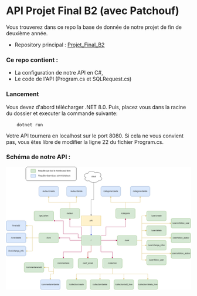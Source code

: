 ﻿# API Projet Final B2 (avec Patchouf)

Vous trouverez dans ce repo la base de donnée de notre projet de fin de deuxième année.

- Repository principal : [Projet_Final_B2](https://github.com/Patchouf/Projet_B2)

### Ce repo contient :
- La configuration de notre API en C#,
- Le code de l'API (Program.cs et SQLRequest.cs)

### Lancement

Vous devez d'abord télécharger .NET 8.0.
Puis, placez vous dans la racine du dossier et executer la commande suivante: 
```shell
    dotnet run
```

Votre API tournera en localhost sur le port 8080. Si cela ne vous convient pas, vous êtes libre de modifier la ligne 22 du fichier Program.cs.

### Schéma de notre API :

![Diagramme_API_Biblio.png](Diagramme_API_Biblio.png)